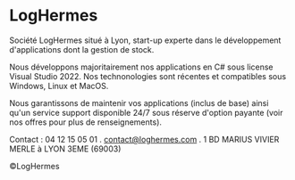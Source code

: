 # LogHermes

Société LogHermes situé à Lyon, start-up experte dans le développement d'applications dont la gestion de stock.

Nous développons majoritairement nos applications en C# sous license Visual Studio 2022. Nos technonologies sont récentes et compatibles sous Windows, Linux et MacOS.

Nous garantissons de maintenir vos applications (inclus de base) ainsi qu'un service support disponible 24/7 sous réserve d'option payante (voir nos offres pour plus de renseignements).

Contact :
04 12 15 05 01 .
contact@loghermes.com .
1 BD MARIUS VIVIER MERLE à LYON 3EME (69003)

©LogHermes
